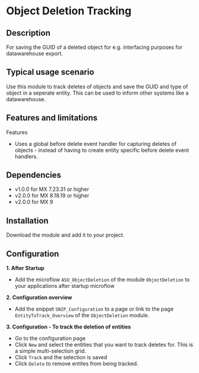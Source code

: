 # Object Deletion Tracking

## Description
For saving the GUID of a deleted object for e.g. interfacing purposes for datawarehouse export.

## Typical usage scenario
Use this module to track deletes of objects and save the GUID and type of object in a seperate entity. This can be used to inform other systems like a datawarehouse.

## Features and limitations
Features
- Uses a global before delete event handler for capturing deletes of objects - instead of having to create entity specific before delete event handlers.


## Dependencies
- v1.0.0 for MX 7.23.31 or higher
- v2.0.0 for MX 8.18.19 or higher 
- v2.0.0 for MX 9

## Installation
Download the module and add it to your project.

## Configuration

**1. After Startup**
- Add the microflow `ASU_ObjectDeletion` of the module `ObjectDeletion` to your applications after startup microflow

**2. Configuration overview**
- Add the snippet `SNIP_Configuration` to a page or link to the page `EntityToTrack_Overview` of the `ObjectDeletion` module.

**3. Configuration - To track the deletion of entities**
- Go to the configuration page
- Click `New` and select the entities that you want to track deletes for. This is a simple multi-selection grid.
- Click `Track` and the selection is saved
- Click `Delete` to remove entites from being tracked.
